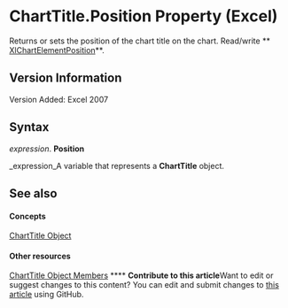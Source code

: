 
# ChartTitle.Position Property (Excel)

Returns or sets the position of the chart title on the chart. Read/write  ** [XlChartElementPosition](37de7a13-ac72-42e8-7eca-a845b84ff4a0.md)**.


## Version Information

Version Added: Excel 2007 


## Syntax

 _expression_. **Position**

 _expression_A variable that represents a  **ChartTitle** object.


## See also


#### Concepts


 [ChartTitle Object](e0a10650-66dd-dd33-e9ba-5a5c0f78f2c3.md)
#### Other resources


 [ChartTitle Object Members](289a6f65-7f65-c394-b641-bfd0daf14a1a.md)
****   **Contribute to this article**Want to edit or suggest changes to this content? You can edit and submit changes to  [this article](https://github.com/jhershey00/VBA_Excel_Test/OpenXMLCon/articles/362c6370-142d-e783-2802-64d2cf830b4f.md) using GitHub.

